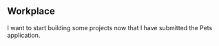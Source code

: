 ## Workplace



I want to start building some projects now that I have submitted the Pets application.



